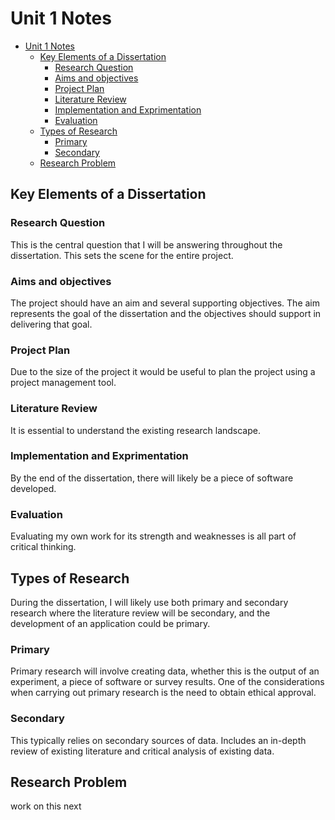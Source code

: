 # Unit 1 Notes

- [Unit 1 Notes](#unit-1-notes)
  - [Key Elements of a Dissertation](#key-elements-of-a-dissertation)
    - [Research Question](#research-question)
    - [Aims and objectives](#aims-and-objectives)
    - [Project Plan](#project-plan)
    - [Literature Review](#literature-review)
    - [Implementation and Exprimentation](#implementation-and-exprimentation)
    - [Evaluation](#evaluation)
  - [Types of Research](#types-of-research)
    - [Primary](#primary)
    - [Secondary](#secondary)
  - [Research Problem](#research-problem)

## Key Elements of a Dissertation

### Research Question

This is the central question that I will be answering throughout the dissertation.
This sets the scene for the entire project.

### Aims and objectives

The project should have an aim and several supporting objectives.
The aim represents the goal of the dissertation and the objectives should support in delivering that goal.

### Project Plan

Due to the size of the project it would be useful to plan the project using a project management tool.

### Literature Review

It is essential to understand the existing research landscape.

### Implementation and Exprimentation

By the end of the dissertation, there will likely be a piece of software developed.

### Evaluation

Evaluating my own work for its strength and weaknesses is all part of critical thinking.

## Types of Research

During the dissertation, I will likely use both primary and secondary research where the literature review will be secondary, and the development of an application could be primary.

### Primary

Primary research will involve creating data, whether this is the output of an experiment, a piece of software or survey results.
One of the considerations when carrying out primary research is the need to obtain ethical approval.

### Secondary

This typically relies on secondary sources of data.
Includes an in-depth review of existing literature and critical analysis of existing data.

## Research Problem

work on this next